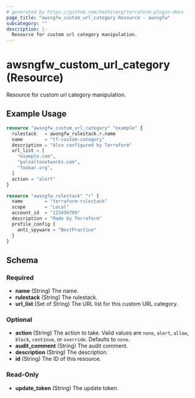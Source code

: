```yaml
---
# generated by https://github.com/hashicorp/terraform-plugin-docs
page_title: "awsngfw_custom_url_category Resource - awsngfw"
subcategory: ""
description: |-
  Resource for custom url category manipulation.
---
```


# awsngfw_custom_url_category (Resource)

Resource for custom url category manipulation.

## Example Usage

```terraform
resource "awsngfw_custom_url_category" "example" {
  rulestack   = awsngfw_rulestack.r.name
  name        = "tf-custom-category"
  description = "Also configured by Terraform"
  url_list = [
    "example.com",
    "paloaltonetworks.com",
    "foobar.org",
  ]
  action = "alert"
}

resource "awsngfw_rulestack" "r" {
  name        = "terraform-rulestack"
  scope       = "Local"
  account_id  = "123456789"
  description = "Made by Terraform"
  profile_config {
    anti_spyware = "BestPractice"
  }
}
```

<!-- schema generated by tfplugindocs -->
## Schema

### Required

- **name** (String) The name.
- **rulestack** (String) The rulestack.
- **url_list** (Set of String) The URL list for this custom URL category.

### Optional

- **action** (String) The action to take. Valid values are `none`, `alert`, `allow`, `block`, `continue`, or `override`. Defaults to `none`.
- **audit_comment** (String) The audit comment.
- **description** (String) The description.
- **id** (String) The ID of this resource.

### Read-Only

- **update_token** (String) The update token.


